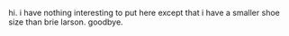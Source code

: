 hi. i have nothing interesting to put here except that i have a smaller shoe size than brie larson. goodbye.
